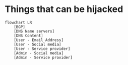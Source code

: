 # Things that can be hijacked

```mermaid
flowchart LR
    [BGP]
    [DNS Name servers]
    [DNS Content]
    [User - Email Address]
    [User - Social media]
    [User - Service provider]
    [Admin - Social media]
    [Admin - Service provider]
    
```
